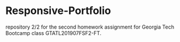 # Responsive-Portfolio
repository 2/2 for the second homework assignment for Georgia Tech Bootcamp class GTATL201907FSF2-FT.
